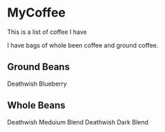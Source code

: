 # MyCoffee
This is a list of coffee I have

I have bags of whole been coffee and ground coffee.

## Ground Beans
Deathwish Blueberry


## Whole Beans
Deathwish Meduium Blend
Deathwish Dark Blend

